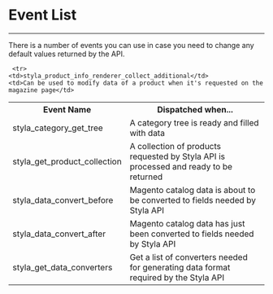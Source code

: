 # Event List
---

There is a number of events you can use in case you need to change any default values returned by the API.

<table>
<tr>
<th>Event Name</th>
<th>Dispatched when...</th>
</tr>
  
  <tr>
    <td>styla_category_get_tree</td>
    <td>A category tree is ready and filled with data</td>
  </tr>
  
  <tr>
    <td>styla_get_product_collection</td>
    <td>A collection of products requested by Styla API is processed and ready to be returned</td>
  </tr>
  
   <tr>
    <td>styla_data_convert_before</td>
    <td>Magento catalog data is about to be converted to fields needed by Styla API</td>
  </tr>
  
   <tr>
    <td>styla_data_convert_after</td>
    <td>Magento catalog data has just been converted to fields needed by Styla API</td>
  </tr>
  
  
   <tr>
    <td>styla_get_data_converters</td>
    <td>Get a list of converters needed for generating data format required by the Styla API</td>
  </tr>
  
     <tr>
    <td>styla_product_info_renderer_collect_additional</td>
    <td>Can be used to modify data of a product when it's requested on the magazine page</td>
  </tr>
  
</table>